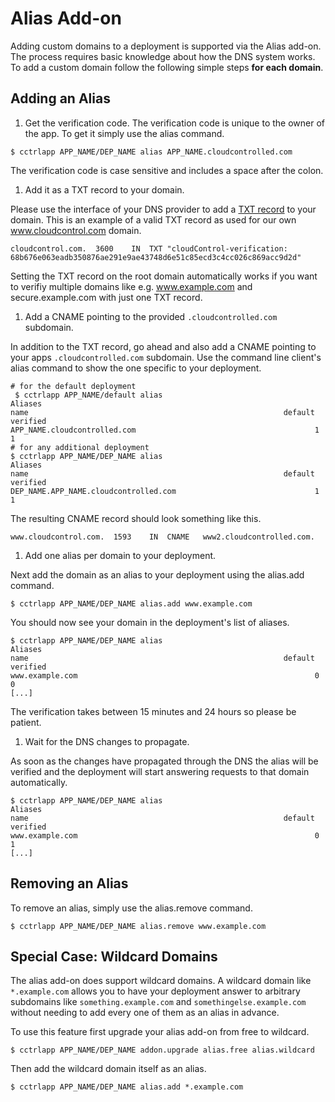 # Alias Add-on

Adding custom domains to a deployment is supported via the Alias add-on. The process requires basic knowledge about how the DNS system works. To add a custom domain follow the following simple steps **for each domain**.

## Adding an Alias

 1. Get the verification code.
 The verification code is unique to the owner of the app. To get it simply use the alias command.

 ~~~
 $ cctrlapp APP_NAME/DEP_NAME alias APP_NAME.cloudcontrolled.com
 ~~~

 The verification code is case sensitive and includes a space after the colon.

 1. Add it as a TXT record to your domain.
 
 Please use the interface of your DNS provider to add a [TXT record](http://de.wikipedia.org/wiki/TXT_Resource_Record) to your domain. This is an example of a valid TXT record as used for our own www.cloudcontrol.com domain.
 
 ~~~
 cloudcontrol.com.	3600	IN	TXT	"cloudControl-verification: 68b676e063eadb350876ae291e9ae43748d6e51c85ecd3c4cc026c869acc9d2d"
 ~~~
 
 Setting the TXT record on the root domain automatically works if you want to verifiy multiple domains like e.g. www.example.com and secure.example.com with just one TXT record.
 
 1. Add a CNAME pointing to the provided `.cloudcontrolled.com` subdomain.
 
 In addition to the TXT record, go ahead and also add a CNAME pointing to your apps `.cloudcontrolled.com` subdomain. Use the command line client's alias command to show the one specific to your deployment.
 
 ~~~
 # for the default deployment
  $ cctrlapp APP_NAME/default alias
 Aliases
 name                                                         default  verified
 APP_NAME.cloudcontrolled.com                                        1        1
 # for any additional deployment
 $ cctrlapp APP_NAME/DEP_NAME alias
 Aliases
 name                                                         default  verified
 DEP_NAME.APP_NAME.cloudcontrolled.com                               1        1
 ~~~
 
 The resulting CNAME record should look something like this.
 
 ~~~
 www.cloudcontrol.com.	1593	IN	CNAME	www2.cloudcontrolled.com.
 ~~~
 
 1. Add one alias per domain to your deployment.
 
 Next add the domain as an alias to your deployment using the alias.add command.
 
 ~~~
 $ cctrlapp APP_NAME/DEP_NAME alias.add www.example.com
 ~~~
 
 You should now see your domain in the deployment's list of aliases.
 
 ~~~
 $ cctrlapp APP_NAME/DEP_NAME alias
 Aliases
 name                                                         default  verified
 www.example.com                                                     0        0
 [...]
 ~~~
 
 The verification takes between 15 minutes and 24 hours so please be patient.
 
 1. Wait for the DNS changes to propagate.

 As soon as the changes have propagated through the DNS the alias will be verified and the deployment will start answering requests to that domain automatically.
 
 ~~~
 $ cctrlapp APP_NAME/DEP_NAME alias
 Aliases
 name                                                         default  verified
 www.example.com                                                     0        1
 [...]
 ~~~
 
## Removing an Alias

To remove an alias, simply use the alias.remove command.

~~~
$ cctrlapp APP_NAME/DEP_NAME alias.remove www.example.com
~~~

## Special Case: Wildcard Domains

The alias add-on does support wildcard domains. A wildcard domain like `*.example.com` allows you to have your deployment answer to arbitrary subdomains like `something.example.com` and `somethingelse.example.com` without needing to add every one of them as an alias in advance.

To use this feature first upgrade your alias add-on from free to wildcard.

~~~
$ cctrlapp APP_NAME/DEP_NAME addon.upgrade alias.free alias.wildcard 
~~~

Then add the wildcard domain itself as an alias.

~~~
$ cctrlapp APP_NAME/DEP_NAME alias.add *.example.com
~~~


